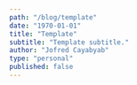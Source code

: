 ```yaml
---
path: "/blog/template"
date: "1970-01-01"
title: "Template"
subtitle: "Template subtitle."
author: "Jofred Cayabyab"
type: "personal"
published: false
---
```

